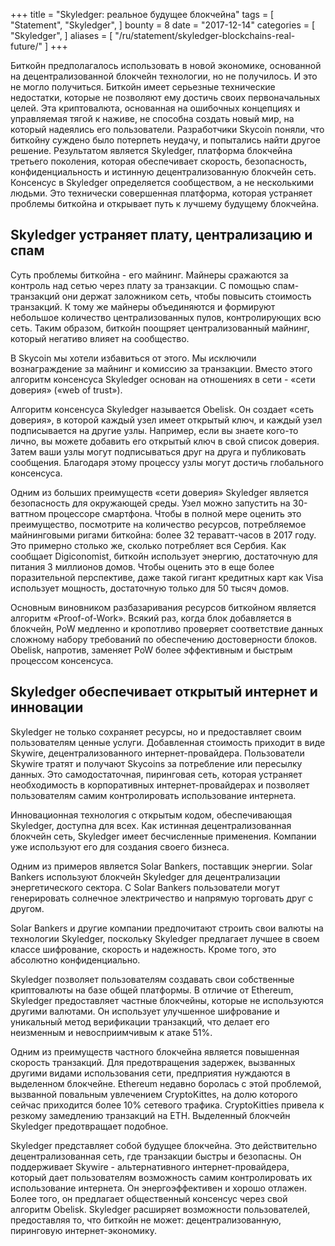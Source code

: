 +++
title = "Skyledger: реальное будущее блокчейна"
tags = [
	"Statement",
	"Skyledger",
]
bounty = 8
date = "2017-12-14"
categories = [
	"Skyledger",
]
aliases = [
	"/ru/statement/skyledger-blockchains-real-future/"
]
+++

Биткойн предполагалось использовать в новой экономике, основанной на децентрализованной блокчейн технологии, но не получилось. И это не могло получиться. Биткойн имеет серьезные технические недостатки, которые не позволяют ему достичь своих первоначальных целей. Эта криптовалюта, основанная на ошибочных концепциях и управляемая тягой к наживе, не способна создать новый мир, на который надеялись его пользователи. Разработчики Skycoin поняли, что биткойну суждено было потерпеть неудачу, и попытались найти другое решение. Результатом является Skyledger, платформа блокчейна третьего поколения, которая обеспечивает скорость, безопасность, конфиденциальность и истинную децентрализованную блокчейн сеть. Консенсус в Skyledger определяется сообществом, а не несколькими людьми. Это технически совершенная платформа, которая устраняет проблемы биткойна и открывает путь к лучшему будущему блокчейна.

## Skyledger устраняет плату, централизацию и спам

Суть проблемы биткойна - его майнинг. Майнеры сражаются за контроль над сетью через плату за транзакции. С помощью спам-транзакций они держат заложником сеть, чтобы повысить стоимость транзакций. К тому же майнеры объединяются и формируют небольшое количество централизованных пулов, контролирующих всю сеть. Таким образом, биткойн поощряет централизованный майнинг, который негативо влияет на сообщество.

В Skycoin мы хотели избавиться от этого. Мы исключили вознаграждение за майнинг и комиссию за транзакции. Вместо этого алгоритм консенсуса Skyledger основан на отношениях в сети - «сети доверия» («web of trust»).

Алгоритм консенсуса Skyledger называется Obelisk. Он создает «сеть доверия», в которой каждый узел имеет открытый ключ, и каждый узел подписывается на другие узлы. Например, если вы знаете кого-то лично, вы можете добавить его открытый ключ в свой список доверия. Затем ваши узлы могут подписываться друг на друга и публиковать сообщения. Благодаря этому процессу узлы могут достичь глобального консенсуса.

Одним из больших преимуществ «сети доверия» Skyledger является безопасность для окружающей среды. Узел можно запустить на 30-ваттном процессоре смартфона. Чтобы в полной мере оценить это преимущество, посмотрите на количество ресурсов, потребляемое майнинговыми ригами биткойна: более 32 тераватт-часов в 2017 году. Это примерно столько же, сколько потребляет вся Сербия. Как сообщает Digiconomist, биткойн использует энергию, достаточную для питания 3 миллионов домов. Чтобы оценить это в еще более поразительной перспективе, даже такой гигант кредитных карт как Visa использует мощность, достаточную только для 50 тысяч домов.

Основным виновником разбазаривания ресурсов биткойном является алгоритм «Proof-of-Work». Всякий раз, когда блок добавляется в блокчейн, PoW медленно и кропотливо проверяет соответствие данных сложному набору требований по обеспечению достоверности блоков. Obelisk, напротив, заменяет PoW более эффективным и быстрым процессом консенсуса.

## Skyledger обеспечивает открытый интернет и инновации

Skyledger не только сохраняет ресурсы, но и предоставляет своим пользователям ценные услуги. Добавленная стоимость приходит в виде Skywire, децентрализованного интернет-провайдера. Пользователи Skywire тратят и получают Skycoins за потребление или пересылку данных. Это самодостаточная, пиринговая сеть, которая устраняет необходимость в корпоративных интернет-провайдерах и позволяет пользователям самим контролировать использование интернета.

Инновационная технология с открытым кодом, обеспечивающая Skyledger, доступна для всех. Как истинная децентрализованная блокчейн сеть, Skyledger имеет бесчисленные применения. Компании уже используют его для создания своего бизнеса.

Одним из примеров является Solar Bankers, поставщик энергии. Solar Bankers используют блокчейн Skyledger для децентрализации энергетического сектора. С Solar Bankers пользователи могут генерировать солнечное электричество и напрямую торговать друг с другом.

Solar Bankers и другие компании предпочитают строить свои валюты на технологии Skyledger, поскольку Skyledger предлагает лучшее в своем классе шифрование, скорость и надежность. Кроме того, это абсолютно конфиденциально.

Skyledger позволяет пользователям создавать свои собственные криптовалюты на базе общей платформы. В отличие от Ethereum, Skyledger предоставляет частные блокчейны, которые не используются другими валютами. Он использует улучшенное шифрование и уникальный метод верификации транзакций, что делает его неизменным и невосприимчивым к атаке 51%.

Одним из преимуществ частного блокчейна является повышенная скорость транзакций. Для предотвращения задержек, вызванных другими видами использования сети, предприятия нуждаются в выделенном блокчейне. Ethereum недавно боролась с этой проблемой, вызванной повальным увлечением CryptoKittes, на долю которого сейчас приходится более 10% сетевого трафика. CryptoKitties привела к резкому замедлению транзакций на ETH. Выделенный блокчейн Skyledger предотвращает подобное.

Skyledger представляет собой будущее блокчейна. Это действительно децентрализованная сеть, где транзакции быстры и безопасны. Он поддерживает Skywire - альтернативного интернет-провайдера, который дает пользователям возможность самим контролировать их использование интернета. Он энергоэффективен и хорошо отлажен. Более того, он предлагает общественный консенсус через свой алгоритм Obelisk. Skyledger расширяет возможности пользователей, предоставляя то, что биткойн не может: децентрализованную, пиринговую интернет-экономику.
